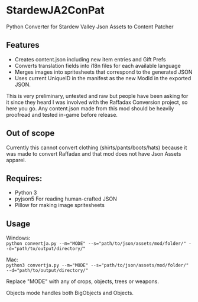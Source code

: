 # StardewJA2ConPat
Python Converter for Stardew Valley Json Assets to Content Patcher

## Features

* Creates content.json including new item entries and Gift Prefs
* Converts translation fields into i18n files for each available language
* Merges images into spritesheets that correspond to the generated JSON
* Uses current UniqueID in the manifest as the new ModId in the exported JSON.

This is very preliminary, untested and raw but people have been asking for it since they heard I was involved with the Raffadax Conversion project, so here you go. Any content.json made from this mod should be heavily proofread and tested in-game before release.

## Out of scope

Currently this cannot convert clothing (shirts/pants/boots/hats) because it was made to convert Raffadax and that mod does not have Json Assets apparel.

## Requires:

* Python 3
* pyjson5 For reading human-crafted JSON
* Pillow for making image spritesheets

## Usage

Windows:  
`python convertja.py --m="MODE" --s="path/to/json/assets/mod/folder/" --d="path/to/output/directory/"`

Mac:  
`python3 convertja.py --m="MODE" --s="path/to/json/assets/mod/folder/" --d="path/to/output/directory/"`

Replace "MODE" with any of crops, objects, trees or weapons.

Objects mode handles both BigObjects and Objects.
